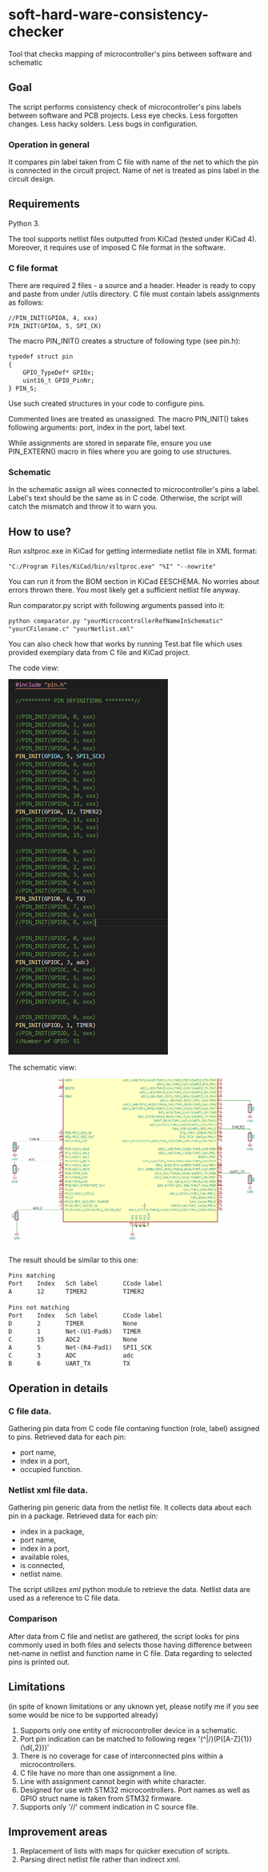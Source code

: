 # soft-hard-ware-consistency-checker
Tool that checks mapping of microcontroller's pins between software and schematic

## Goal
The script performs consistency check of microcontroller's pins labels between software and PCB projects.
Less eye checks. 
Less forgotten changes. 
Less hacky solders.
Less bugs in configuration.

### Operation in general
It compares pin label taken from C file with name of the net to which the pin is connected in the circuit project.
Name of net is treated as pins label in the circuit design.

## Requirements

Python 3.

The tool supports netlist files outputted from KiCad (tested under KiCad 4).
Moreover, it requires use of imposed C file format in the software.

### C file format
There are required 2 files - a source and a header.
Header is ready to copy and paste from under /utils directory.
C file must contain labels assignments as follows:

    //PIN_INIT(GPIOA, 4, xxx)
    PIN_INIT(GPIOA, 5, SPI_CK)

The macro PIN_INIT() creates a structure of following type (see pin.h):
    
    typedef struct pin
    {
    	GPIO_TypeDef* GPIOx;
    	uint16_t GPIO_PinNr;
    } PIN_S;

Use such created structures in your code to configure pins.

Commented lines are treated as unassigned.
The macro PIN_INIT() takes following arguments:
	port, index in the port, label text.

While assignments are stored in separate file, ensure you use PIN_EXTERN() macro in files where you are going to use structures.

### Schematic
In the schematic assign all wires connected to microcontroller's pins a label.
Label's text should be the same as in C code.
Otherwise, the script will catch the mismatch and throw it to warn you.

## How to use?
Run xsltproc.exe in KiCad for getting intermediate netlist file in XML format:

    "C:/Program Files/KiCad/bin/xsltproc.exe" "%I" "--nowrite"

You can run it from the BOM section in KiCad EESCHEMA.
No worries about errors thrown there. You most likely get a sufficient netlist file anyway.
  
Run comparator.py script with following arguments passed into it:

    python comparator.py "yourMicrocontrollerRefNameInSchematic" "yourCFilename.c" "yourNetlist.xml"
    
You can also check how that works by running Test.bat file which uses provided exemplary data from C file and KiCad project.

The code view:

![Alt text](docs/CCodeScreenshot.png?raw=true "Title")

The schematic view:

![Alt text](docs/KiCadScreenshot.png?raw=true "Title")

The result should be similar to this one:

    Pins matching
    Port    Index   Sch label       CCode label
    A       12      TIMER2          TIMER2
    
    Pins not matching
    Port    Index   Sch label       CCode label
    D       2       TIMER           None
    D       1       Net-(U1-Pad6)   TIMER
    C       15      ADC2            None
    A       5       Net-(R4-Pad1)   SPI1_SCK
    C       3       ADC             adc
    B       6       UART_TX         TX

## Operation in details
### C file data.
Gathering pin data from C code file contaning function (role, label) assigned to pins.
Retrieved data for each pin: 

* port name,
* index in a port, 
* occupied function.

### Netlist xml file data.
Gathering pin generic data from the netlist file. It collects data about each pin in a package.
Retrieved data for each pin:

*	index in a package,
*	port name,
*	index in a port,
*	available roles,
*	is connected,
*	netlist name.

The script utilizes *xml* python module to retrieve the data.
Netlist data are used as a reference to C file data.

### Comparison
After data from C file and netlist are gathered, the script looks for pins commonly used in both files and selects those having difference between net-name in netlist and function name in C file. Data regarding to selected pins is printed out.

## Limitations 
(in spite of known limitations or any uknown yet, please notify me if you see some would be nice to be supported already)
1. Supports only one entity of microcontroller device in a schematic.
2. Port pin indication can be matched to following regex '(^|/)(P([A-Z]{1})(\d{,2}))'
3. There is no coverage for case of interconnected pins within a microcontrollers.
4. C file have no more than one assignment a line.
5. Line with assignment cannot begin with white character.
6. Designed for use with STM32 microcontrollers. Port names as well as GPIO struct name is taken from STM32 firmware.
7. Supports only '//' comment indication in C source file.

## Improvement areas
1. Replacement of lists with maps for quicker execution of scripts.
2. Parsing direct netlist file rather than indirect xml.	
